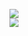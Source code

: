 [![](https://img.shields.io/badge/Made%20With-Github%20Spray-lightgrey.svg?style=for-the-badge&logo=github)](https://github.com/Annihil/github-spray#32185)  
[![](https://i.imgur.com/2DrTn0Z.gif)](https://github.com/Annihil/github-spray)